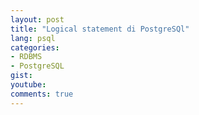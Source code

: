 ```yaml
---
layout: post
title: "Logical statement di PostgreSQl"
lang: psql
categories:
- RDBMS
- PostgreSQL
gist: 
youtube: 
comments: true
---
```


